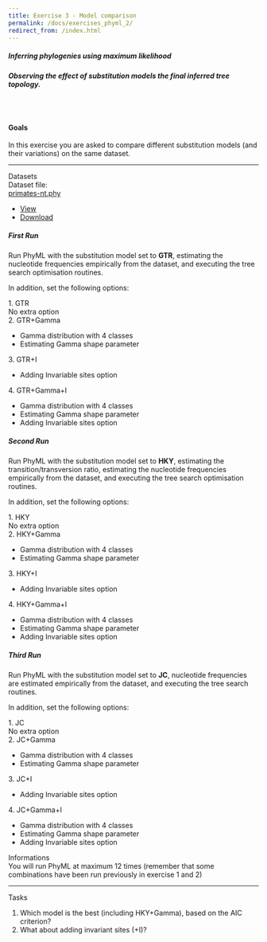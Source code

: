 ```yaml
---
title: Exercise 3 - Model comparison
permalink: /docs/exercises_phyml_2/
redirect_from: /index.html
---
```


##### Inferring phylogenies using maximum likelihood
###### **Observing the effect of substitution models the final inferred tree topology.**

<br>

#### Goals

In this exercise you are asked to compare different substitution models (and their variations) on the same dataset.


---

<div class="panel panel-primary">
    <div class="panel-heading">Datasets</div>
    <div class="panel-body">
        Dataset file: <div class="btn-group">
          <a href="#" class="btn btn-default">primates-nt.phy</a>
          <a href="#" class="btn btn-default dropdown-toggle" data-toggle="dropdown"><span class="caret"></span></a>
          <ul class="dropdown-menu">
            <li><a href="#">View</a></li>
            <li><a href="#">Download</a></li>
          </ul>
        </div>
    </div>
</div>


##### First Run

Run PhyML with the substitution model set to **GTR**, estimating the nucleotide frequencies empirically from the dataset, and executing the tree search optimisation routines.

In addition, set the following options:

<div class="row">
    <div class="col-xl-3 col-lg-6">
        <div class="panel panel-default">
            <div class="panel-heading">1. GTR</div>
            <div class="panel-body">
            No extra option
            </div>
        </div>
    </div>
    <div class="col-xl-3 col-lg-6">
        <div class="panel panel-default">
            <div class="panel-heading">2. GTR+Gamma</div>
            <div class="panel-body">
            <ul>
            <li>Gamma distribution with 4 classes</li>
            <li>Estimating Gamma shape parameter</li>
            </ul>
            </div>
        </div>
    </div>
    <div class="col-xl-3 col-lg-6">
        <div class="panel panel-default">
            <div class="panel-heading">3. GTR+I</div>
            <div class="panel-body">
            <ul>
            <li>Adding Invariable sites option</li>
            </ul>
            </div>
        </div>
    </div>
    <div class="col-xl-3 col-lg-6">
        <div class="panel panel-default">
            <div class="panel-heading">4. GTR+Gamma+I</div>
            <div class="panel-body">
            <ul>
            <li>Gamma distribution with 4 classes</li>
            <li>Estimating Gamma shape parameter</li>
            <li>Adding Invariable sites option</li>
            </ul>
            </div>
        </div>
    </div>
</div>


##### Second Run

Run PhyML with the substitution model set to **HKY**, estimating the transition/transversion ratio, estimating the nucleotide frequencies empirically from the dataset, and executing the tree search optimisation routines.

In addition, set the following options:

<div class="row">
    <div class="col-xl-3 col-lg-6">
        <div class="panel panel-default">
            <div class="panel-heading">1. HKY</div>
            <div class="panel-body">
            No extra option
            </div>
        </div>
    </div>
    <div class="col-xl-3 col-lg-6">
        <div class="panel panel-default">
            <div class="panel-heading">2. HKY+Gamma</div>
            <div class="panel-body">
            <ul>
            <li>Gamma distribution with 4 classes</li>
            <li>Estimating Gamma shape parameter</li>
            </ul>
            </div>
        </div>
    </div>
    <div class="col-xl-3 col-lg-6">
        <div class="panel panel-default">
            <div class="panel-heading">3. HKY+I</div>
            <div class="panel-body">
            <ul>
            <li>Adding Invariable sites option</li>
            </ul>
            </div>
        </div>
    </div>
    <div class="col-xl-3 col-lg-6">
        <div class="panel panel-default">
            <div class="panel-heading">4. HKY+Gamma+I</div>
            <div class="panel-body">
            <ul>
            <li>Gamma distribution with 4 classes</li>
            <li>Estimating Gamma shape parameter</li>
            <li>Adding Invariable sites option</li>
            </ul>
            </div>
        </div>
    </div>
</div>



##### Third Run

Run PhyML with the substitution model set to **JC**, nucleotide frequencies are estimated empirically from the dataset, and executing the tree search routines.

In addition, set the following options:

<div class="row">
    <div class="col-xl-3 col-lg-6">
        <div class="panel panel-default">
            <div class="panel-heading">1. JC</div>
            <div class="panel-body">
            No extra option
            </div>
        </div>
    </div>
    <div class="col-xl-3 col-lg-6">
        <div class="panel panel-default">
            <div class="panel-heading">2. JC+Gamma</div>
            <div class="panel-body">
            <ul>
            <li>Gamma distribution with 4 classes</li>
            <li>Estimating Gamma shape parameter</li>
            </ul>
            </div>
        </div>
    </div>
    <div class="col-xl-3 col-lg-6">
        <div class="panel panel-default">
            <div class="panel-heading">3. JC+I</div>
            <div class="panel-body">
            <ul>
            <li>Adding Invariable sites option</li>
            </ul>
            </div>
        </div>
    </div>
    <div class="col-xl-3 col-lg-6">
        <div class="panel panel-default">
            <div class="panel-heading">4. JC+Gamma+I</div>
            <div class="panel-body">
            <ul>
            <li>Gamma distribution with 4 classes</li>
            <li>Estimating Gamma shape parameter</li>
            <li>Adding Invariable sites option</li>
            </ul>
            </div>
        </div>
    </div>
</div>





<div class="panel panel-info">
    <div class="panel-heading">Informations</div>
    <div class="panel-body">
        You will run PhyML at maximum 12 times (remember that some combinations have been run previously in exercise 1 and 2)
    </div>
</div>

---


<div class="panel panel-default">
    <div class="panel-heading">Tasks</div>
    <div class="panel-body">
    <ol>
      <li>Which model is the best (including HKY+Gamma), based on the AIC criterion?</li>
      <li>What about adding invariant sites (+I)?</li>
    </ol>
    </div>
</div>
